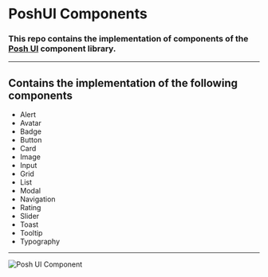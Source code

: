 # PoshUI Components

### This repo contains the implementation of components of the [Posh UI](https://github.com/hsnice16/PoshUI-Documentation) component library.

---

## Contains the implementation of the following components

- Alert
- Avatar
- Badge
- Button
- Card
- Image
- Input
- Grid
- List
- Modal
- Navigation
- Rating
- Slider
- Toast
- Tooltip
- Typography

---

![Posh UI Component](assets/gifs/poshui-comp.gif)
